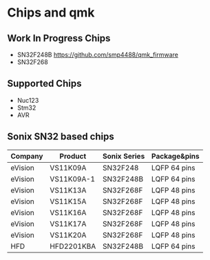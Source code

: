 # Chips and qmk

## Work In Progress Chips

- SN32F248B https://github.com/smp4488/qmk_firmware
- SN32F268 

## Supported Chips

- Nuc123
- Stm32
- AVR

## Sonix SN32 based chips

| Company | Product    | Sonix Series | Package&pins |
| ------- | ---------- | ------------ | ------------ |
| eVision | VS11K09A   | SN32F248     | LQFP 64 pins |
| eVision | VS11K09A-1 | SN32F248B    | LQFP 64 pins |
| eVision | VS11K13A   | SN32F268F    | LQFP 48 pins |
| eVision | VS11K15A   | SN32F268F    | LQFP 48 pins |
| eVision | VS11K16A   | SN32F268F    | LQFP 48 pins |
| eVision | VS11K17A   | SN32F268F    | LQFP 48 pins |
| eVision | VS11K20A   | SN32F268F    | LQFP 48 pins |
| HFD   | HFD2201KBA   | SN32F248B    | LQFP 64 pins |
